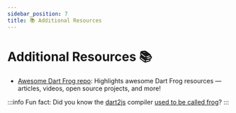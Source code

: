 ```yaml
---
sidebar_position: 7
title: 📚 Additional Resources
---
```


# Additional Resources 📚

- [Awesome Dart Frog repo][awesome_df]: Highlights awesome Dart Frog resources — articles, videos, open source projects, and more!

:::info
Fun fact: Did you know the [dart2js][dart2js_compiler_link] compiler [used to be called frog][dart2js_frog_pr_link]?
:::

[dart2js_compiler_link]: https://dart.dev/tools/dart2js
[dart2js_frog_pr_link]: https://github.com/dart-lang/sdk/issues/2194
[awesome_df]: https://github.com/VeryGoodOpenSource/awesome-dart-frog
